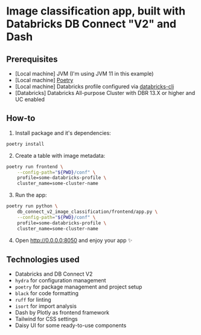 # Image classification app, built with Databricks DB Connect "V2" and Dash

## Prerequisites

- [Local machine] JVM (I'm using JVM 11 in this example)
- [Local machine] [Poetry](https://python-poetry.org/)
- [Local machine] Databricks profile configured via [databricks-cli](https://docs.databricks.com/dev-tools/cli/index.html#set-up-authentication-using-a-databricks-personal-access-token)
- [Databricks] Databricks All-purpose Cluster with DBR 13.X or higher and UC enabled


## How-to

1. Install package and it's dependencies:

```bash
poetry install
```

2. Create a table with image metadata:
```bash
poetry run frontend \
    --config-path="${PWD}/conf" \
    profile=some-databricks-profile \
    cluster_name=some-cluster-name
```

3. Run the app:
```bash
poetry run python \
    db_connect_v2_image_classification/frontend/app.py \
    --config-path="${PWD}/conf" \
    profile=some-databricks-profile \
    cluster_name=some-cluster-name
```

4. Open http://0.0.0.0:8050 and enjoy your app ✨

## Technologies used

- Databricks and DB Connect V2
- `hydra` for configuration management
- `poetry` for package management and project setup
- `black` for code formatting
- `ruff` for linting
- `isort` for import analysis
- Dash by Plotly as frontend framework
- Tailwind for CSS settings
- Daisy UI for some ready-to-use components